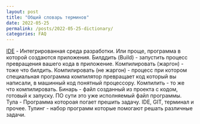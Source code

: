 ```yaml
---
layout: post
title: "Общий словарь терминов"
date: 2022-05-25
permalink: /posts/2022-05-25-dictionary/
categories: FAQ
---
```


[IDE](https://ru.wikipedia.org/wiki/%D0%98%D0%BD%D1%82%D0%B5%D0%B3%D1%80%D0%B8%D1%80%D0%BE%D0%B2%D0%B0%D0%BD%D0%BD%D0%B0%D1%8F_%D1%81%D1%80%D0%B5%D0%B4%D0%B0_%D1%80%D0%B0%D0%B7%D1%80%D0%B0%D0%B1%D0%BE%D1%82%D0%BA%D0%B8) - Интегрированная среда разработки. Или проще, программа в которой создаются приложения.
Билддить (Build) - запустить процесс превращения вашего кода в приложение.
Компилировать (жаргон) - тоже что билдить.
Компилировать (не жаргон) - процесс при котором специальная программа компилятор превращает код который вы написали, в машинный код понятный процессору.
Компилить - то же что компилировать.
Бинарь - файл созданный из проекта с кодом, готовый к запуску. ПО сути это уже исполняемый файл программы.
Тула - Программа котороая погает прешить задачу. IDE, GIT, терминал и прочее. 
Тулинг - набор программ которые помогают решать различные задачи. 
